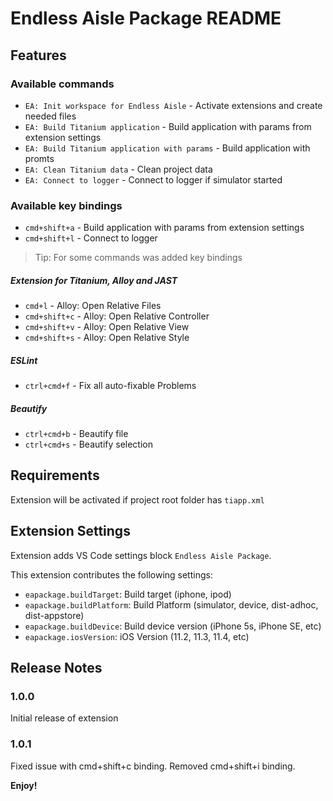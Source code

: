 # Endless Aisle Package README

## Features

### Available commands

* `EA: Init workspace for Endless Aisle` - Activate extensions and create needed files
* `EA: Build Titanium application` - Build application with params from extension settings
* `EA: Build Titanium application with params` - Build application with promts
* `EA: Clean Titanium data` - Clean project data
* `EA: Connect to logger` - Connect to logger if simulator started

### Available key bindings

* `cmd+shift+a` - Build application with params from extension settings
* `cmd+shift+l` - Connect to logger

> Tip: For some commands was added key bindings

##### Extension for Titanium, Alloy and JAST

* `cmd+l` - Alloy: Open Relative Files
* `cmd+shift+c` - Alloy: Open Relative Controller
* `cmd+shift+v` - Alloy: Open Relative View
* `cmd+shift+s` - Alloy: Open Relative Style

##### ESLint
* `ctrl+cmd+f` - Fix all auto-fixable Problems

##### Beautify
* `ctrl+cmd+b` - Beautify file
* `ctrl+cmd+s` - Beautify selection

## Requirements

Extension will be activated if project root folder has `tiapp.xml`

## Extension Settings

Extension adds VS Code settings block `Endless Aisle Package`.


This extension contributes the following settings:

* `eapackage.buildTarget`: Build target (iphone, ipod)
* `eapackage.buildPlatform`: Build Platform (simulator, device, dist-adhoc, dist-appstore)
* `eapackage.buildDevice`: Build device version (iPhone 5s, iPhone SE, etc)
* `eapackage.iosVersion`: iOS Version (11.2, 11.3, 11.4, etc)


## Release Notes


### 1.0.0

Initial release of extension

### 1.0.1

Fixed issue with cmd+shift+c binding. Removed cmd+shift+i binding.


**Enjoy!**
